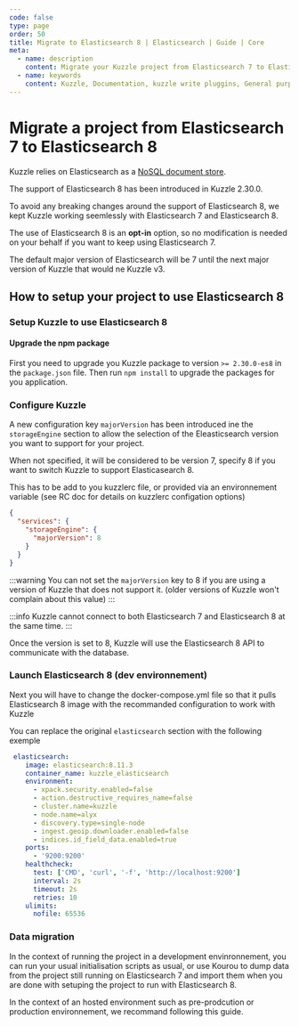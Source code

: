 ```yaml
---
code: false
type: page
order: 50
title: Migrate to Elasticsearch 8 | Elasticsearch | Guide | Core
meta:
  - name: description
    content: Migrate your Kuzzle project from Elasticsearch 7 to Elasticsearch 8
  - name: keywords
    content: Kuzzle, Documentation, kuzzle write pluggins, General purpose backend, iot, backend, opensource,  API Controllers
---
```


# Migrate a project from Elasticsearch 7 to Elasticsearch 8

<SinceBadge version="2.30.0"/>

Kuzzle relies on Elasticsearch as a [NoSQL document store](/core/2/guides/main-concepts/data-storage).

The support of Elasticsearch 8 has been introduced in Kuzzle 2.30.0.

To avoid any breaking changes around the support of Elasticsearch 8, we kept Kuzzle working seemlessly with Elasticsearch 7 and Elasticsearch 8.

The use of Elasticsearch 8 is an **opt-in** option, so no modification is needed on your behalf if you want to keep using Elasticsearch 7.

The default major version of Elasticsearch will be 7 until the next major version of Kuzzle that would ne Kuzzle v3.

## How to setup your project to use Elasticsearch 8

### Setup Kuzzle to use Elasticsearch 8

#### Upgrade the npm package
First you need to upgrade you Kuzzle package to version `>= 2.30.0-es8` in the `package.json` file. Then run `npm install` to upgrade the packages for you application.

### Configure Kuzzle
A new configuration key `majorVersion` has been introduced ine the `storageEngine` section to allow the selection of the Eleasticsearch version you want to support for your project.

When not specified, it will be considered to be version 7, specify 8 if you want to switch Kuzzle to support Elasticasearch 8.

This has to be add to you kuzzlerc file, or provided via an environnement variable (see RC doc for details on kuzzlerc configation options)

```json
{
  "services": {
    "storageEngine": {
      "majorVersion": 8
    }
  }
}
```

:::warning
You can not set the `majorVersion` key to 8 if you are using a version of Kuzzle that does not support it. (older versions of Kuzzle won't complain about this value)
:::

:::info
Kuzzle cannot connect to both Elasticsearch 7 and Elasticsearch 8 at the same time.
:::

Once the version is set to 8, Kuzzle will use the Elasticsearch 8 API to communicate with the database.

### Launch Elasticsearch 8 (dev environnement)

Next you will have to change the docker-compose.yml file so that it pulls Elasticsearch 8 image with the recommanded configuration to work with Kuzzle

You can replace the original `elasticsearch` section with the following exemple

```yaml
 elasticsearch:
    image: elasticsearch:8.11.3
    container_name: kuzzle_elasticsearch
    environment:
      - xpack.security.enabled=false
      - action.destructive_requires_name=false
      - cluster.name=kuzzle
      - node.name=alyx
      - discovery.type=single-node
      - ingest.geoip.downloader.enabled=false
      - indices.id_field_data.enabled=true
    ports:
      - '9200:9200'
    healthcheck:
      test: ['CMD', 'curl', '-f', 'http://localhost:9200']
      interval: 2s
      timeout: 2s
      retries: 10
    ulimits:
      nofile: 65536
```

### Data migration

In the context of running the project in a development envinronnement, you can run your usual initialisation scripts as usual, or use Kourou to dump data from the project still running on Elasticsearch 7 and import them when you are done with setuping the project to run with Elasticsearch 8.

In the context of an hosted environment such as pre-prodcution or production environnement, we recommand following this guide.
